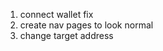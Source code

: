 1. connect wallet fix
   <!-- 2. change unlock month to july -->
   <!-- 3. min stake 32ETH and 3 WBTC -->
   <!-- 4. min lock time is 1 year -->
   <!-- 5. mention only for enterprise -->
2. create nav pages to look normal
3. change target address
<!-- 8. check darkmode when wallet connected -->
